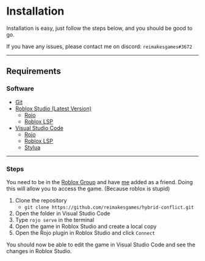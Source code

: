 # Installation
Installation is easy, just follow the steps below, and you should be good to go.

If you have any issues, please contact me on discord: `reimakesgames#3672`

---

## Requirements
### Software
* [Git](https://git-scm.com/downloads)
* [Roblox Studio (Latest Version)](https://www.roblox.com/create)
	* [Rojo](https://github.com/rojo-rbx/rojo)
	* [Roblox LSP](https://github.com/NightrainsRbx/RobloxLsp)
* [Visual Studio Code](https://code.visualstudio.com/)
	* [Rojo](https://marketplace.visualstudio.com/items?itemName=evaera.vscode-rojo)
	* [Roblox LSP](https://marketplace.visualstudio.com/items?itemName=Nightrains.robloxlsp)
	* [Stylua](https://marketplace.visualstudio.com/items?itemName=JohnnyMorganz.stylua)

---

### Steps
You need to be in the [Roblox Group](https://www.roblox.com/groups/10495885/reimakesgames-dev#!/about) and have [me](https://www.roblox.com/users/309302130/profile) added as a friend.
Doing this will allow you to access the game. (Because roblox is stupid)

1. Clone the repository
	* `git clone https://github.com/reimakesgames/hybrid-conflict.git`
1. Open the folder in Visual Studio Code
1. Type `rojo serve` in the terminal
1. Open the game in Roblox Studio and create a local copy
1. Open the Rojo plugin in Roblox Studio and click `Connect`

You should now be able to edit the game in Visual Studio Code and see the changes in Roblox Studio.
